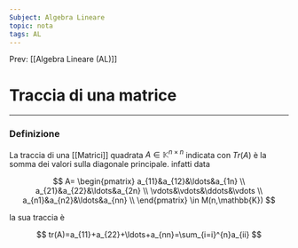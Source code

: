 ```yaml
---
Subject: Algebra Lineare
topic: nota
tags: AL
---
```


Prev: [[Algebra Lineare (AL)]]

# Traccia di una matrice
---

### Definizione

La traccia  di una [[Matrici]]  quadrata $A \in \mathbb{K}^{n\times n}$ indicata con $Tr(A)$ è la somma dei valori sulla diagonale principale. infatti data

$$
A=
\begin{pmatrix}
a_{11}&a_{12}&\ldots&a_{1n} \\
a_{21}&a_{22}&\ldots&a_{2n} \\
\vdots&\vdots&\ddots&\vdots \\
a_{n1}&a_{n2}&\ldots&a_{nn} \\
\end{pmatrix}
\in
M(n,\mathbb{K})
$$

la sua traccia è

$$
tr(A)=a_{11}+a_{22}+\ldots+a_{nn}=\sum_{i=i}^{n}a_{ii}
$$
